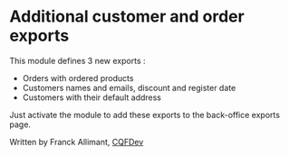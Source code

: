 # Additional customer and order exports

This module defines 3 new exports :

- Orders with ordered products
- Customers names and emails, discount and register date
- Customers with their default address

Just activate the module to add these exports to the back-office exports page.

Written by Franck Allimant, [CQFDev](https://www.cqfdev.fr)
